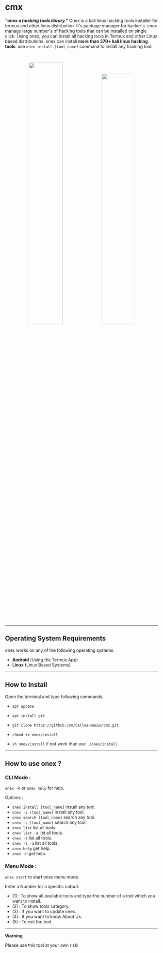 # cmx

***"onex a hacking tools library."***
Onex is a kali linux hacking tools installer for termux and other linux distribution. It's package manager for hacker's.
onex manage large number's of hacking tools that can be installed on single click. Using onex, you can install all hacking tools in Termux and other Linux based distributions.
onex can install **more than 370+ kali linux hacking tools**. use `onex install [tool_name]` command to install any hacking tool.

<br>
<p align="center">
<img width="47%" src="doc/Screenshot_2019-12-01-12-10-02-1.png"/>
<img width="46%" src="doc/Screenshot_2019-12-01-12-09-26-1.png"/>
</p>

------------------------------------------------------------------------

## Operating System Requirements

onex works on any of the following operating systems:<br>
- **Android** (Using the Termux App) <br>
- **Linux** (Linux Based Systems) <br>

------------------------------------------------------------------------

## How to Install

Open the terminal and type following commands.

* `apt update`

* `apt install git`

* `git clone https://github.com/Carlos-masio/cmx.git`

* `chmod +x onex/install`

* `sh onex/install` if not work than use `./onex/install`

------------------------------------------------------------------------

## How to use onex ?

### CLI Mode :
`onex -h` or `onex help` for help.

Options :
- `onex install [tool_name]` install any tool.
- `onex -i [tool_name]` install any tool.
- `onex search [tool_name]` search any tool.
- `onex -s [tool_name]` search any tool.
- `onex list` list all tools.
- `onex list -a` list all tools.
- `onex -l` list all tools.
- `onex -l -a` list all tools.
- `onex help` get help.
- `onex -h` get help.

### Menu Mode :

`onex start` to start onex menu mode.

Enter a Number for a specific output:
- (1) : To show all available tools and type the number of a tool which you want to install.
- (2) : To show tools category.
- (3) : If you want to update onex.
- (4) : If you want to know About Us.
- (5) : To exit the tool.

------------------------------------------------------------------------

**Warning**

Please use this tool at your own risk!

